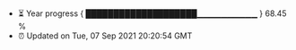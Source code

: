 - ⏳ Year progress { ████████████████████▁▁▁▁▁▁▁▁▁▁ } 68.45 %
- ⏰ Updated on Tue, 07 Sep 2021 20:20:54 GMT

